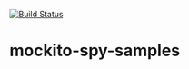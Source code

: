 [![Build Status](https://travis-ci.org/Turreta/mockito-spy-samples.svg)](https://travis-ci.org/Turreta/mockito-spy-samples)
# mockito-spy-samples
